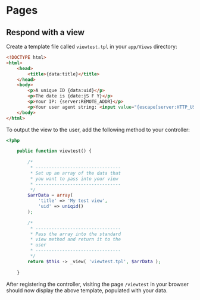 # Pages

## Respond with a view

Create a template file called `viewtest.tpl` in your `app/Views` directory:

```html
<!DOCTYPE html>
<html>
    <head>
        <title>{data:title}</title>
    </head>
    <body>
        <p>A unique ID {data:uid}</p>
        <p>The date is {date:jS F Y}</p>
        <p>Your IP: {server:REMOTE_ADDR}</p>
        <p>Your user agent string: <input value="{escape[server:HTTP_USER_AGENT]}"></p>
    </body>
</html>
```

To output the view to the user, add the following method to your controller:

```php
<?php

    public function viewtest() {
    
        /*
         * --------------------------------
         * Set up an array of the data that
         * you want to pass into your view
         * --------------------------------
         */
        $arrData = array(
            'title' => 'My test view',
            'uid' => uniqid()
        );
        
        /*
         * --------------------------------
         * Pass the array into the standard
         * view method and return it to the
         * user
         * --------------------------------
         */
        return $this -> _view( 'viewtest.tpl', $arrData );
        
    }
```

After registering the controller, visiting the page `/viewtest` in your browser should now display the above template, populated with your data.